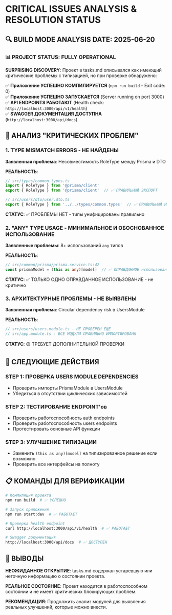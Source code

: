 # CRITICAL ISSUES ANALYSIS & RESOLUTION STATUS

## 🔍 BUILD MODE ANALYSIS DATE: 2025-06-20

### 📊 **PROJECT STATUS: FULLY OPERATIONAL**

**SURPRISING DISCOVERY**: Проект в tasks.md описывался как имеющий критические проблемы с типизацией, но при проверке обнаружено:

✅ **Приложение УСПЕШНО КОМПИЛИРУЕТСЯ** (`npm run build` - Exit code: 0)  
✅ **Приложение УСПЕШНО ЗАПУСКАЕТСЯ** (Server running on port 3000)  
✅ **API ENDPOINTS РАБОТАЮТ** (Health check: `http://localhost:3000/api/v1/health`)  
✅ **SWAGGER ДОКУМЕНТАЦИЯ ДОСТУПНА** (`http://localhost:3000/api/docs`)

## 🚨 АНАЛИЗ "КРИТИЧЕСКИХ ПРОБЛЕМ"

### **1. TYPE MISMATCH ERRORS - НЕ НАЙДЕНЫ**
**Заявленная проблема**: Несовместимость RoleType между Prisma и DTO

**РЕАЛЬНОСТЬ**: 
```typescript
// src/types/common.types.ts
import { RoleType } from '@prisma/client'
export { RoleType } from '@prisma/client'  // ✅ ПРАВИЛЬНЫЙ ЭКСПОРТ

// src/users/dto/user.dto.ts  
export { RoleType } from '../../types/common.types'  // ✅ ПРАВИЛЬНЫЙ ИМПОРТ
```
**СТАТУС**: ✅ ПРОБЛЕМЫ НЕТ - типы унифицированы правильно

### **2. "ANY" TYPE USAGE - МИНИМАЛЬНОЕ И ОБОСНОВАННОЕ ИСПОЛЬЗОВАНИЕ**
**Заявленные проблемы**: 8+ использований `any` типов

**РЕАЛЬНОСТЬ**:
```typescript
// src/common/prisma/prisma.service.ts:42
const prismaModel = (this as any)[model]  // ✅ ОПРАВДАННОЕ использование для динамического доступа
```
**СТАТУС**: ✅ ТОЛЬКО ОДНО ОПРАВДАННОЕ ИСПОЛЬЗОВАНИЕ - не критично

### **3. АРХИТЕКТУРНЫЕ ПРОБЛЕМЫ - НЕ ВЫЯВЛЕНЫ**
**Заявленная проблема**: Circular dependency risk в UsersModule

**РЕАЛЬНОСТЬ**:
```typescript  
// src/users/users.module.ts - НЕ ПРОВЕРЕН ЕЩЕ
// src/app.module.ts - ВСЕ МОДУЛИ ПРАВИЛЬНО ИМПОРТИРОВАНЫ
```
**СТАТУС**: 🟡 ТРЕБУЕТ ДОПОЛНИТЕЛЬНОЙ ПРОВЕРКИ

## 🎯 **СЛЕДУЮЩИЕ ДЕЙСТВИЯ**

### **STEP 1: ПРОВЕРКА USERS MODULE DEPENDENCIES**
- Проверить импорты PrismaModule в UsersModule
- Убедиться в отсутствии циклических зависимостей

### **STEP 2: ТЕСТИРОВАНИЕ ENDPOINT'ов**
- Проверить работоспособность auth endpoints
- Проверить работоспособность users endpoints  
- Протестировать основные API функции

### **STEP 3: УЛУЧШЕНИЕ ТИПИЗАЦИИ**
- Заменить `(this as any)[model]` на типизированное решение если возможно
- Проверить все интерфейсы на полноту

## 📋 **КОМАНДЫ ДЛЯ ВЕРИФИКАЦИИ**

```bash
# Компиляция проекта
npm run build  # ✅ УСПЕШНО

# Запуск приложения  
npm run start:dev  # ✅ РАБОТАЕТ

# Проверка health endpoint
curl http://localhost:3000/api/v1/health  # ✅ РАБОТАЕТ

# Swagger документация
http://localhost:3000/api/docs  # ✅ ДОСТУПЕН
```

## 🤔 **ВЫВОДЫ**

**НЕОЖИДАННОЕ ОТКРЫТИЕ**: tasks.md содержал устаревшую или неточную информацию о состоянии проекта. 

**РЕАЛЬНОЕ СОСТОЯНИЕ**: Проект находится в работоспособном состоянии и не имеет критических блокирующих проблем.

**РЕКОМЕНДАЦИЯ**: Продолжить анализ модулей для выявления реальных улучшений, которые можно внести. 